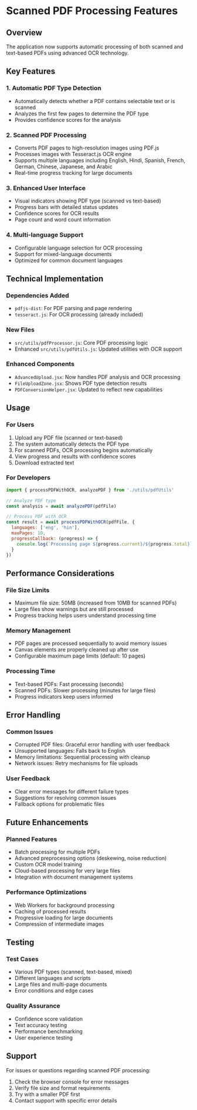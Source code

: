 # Scanned PDF Processing Features

## Overview
The application now supports automatic processing of both scanned and text-based PDFs using advanced OCR technology.

## Key Features

### 1. Automatic PDF Type Detection
- Automatically detects whether a PDF contains selectable text or is scanned
- Analyzes the first few pages to determine the PDF type
- Provides confidence scores for the analysis

### 2. Scanned PDF Processing
- Converts PDF pages to high-resolution images using PDF.js
- Processes images with Tesseract.js OCR engine
- Supports multiple languages including English, Hindi, Spanish, French, German, Chinese, Japanese, and Arabic
- Real-time progress tracking for large documents

### 3. Enhanced User Interface
- Visual indicators showing PDF type (scanned vs text-based)
- Progress bars with detailed status updates
- Confidence scores for OCR results
- Page count and word count information

### 4. Multi-language Support
- Configurable language selection for OCR processing
- Support for mixed-language documents
- Optimized for common document languages

## Technical Implementation

### Dependencies Added
- `pdfjs-dist`: For PDF parsing and page rendering
- `tesseract.js`: For OCR processing (already included)

### New Files
- `src/utils/pdfProcessor.js`: Core PDF processing logic
- Enhanced `src/utils/pdfUtils.js`: Updated utilities with OCR support

### Enhanced Components
- `AdvancedUpload.jsx`: Now handles PDF analysis and OCR processing
- `FileUploadZone.jsx`: Shows PDF type detection results
- `PDFConversionHelper.jsx`: Updated to reflect new capabilities

## Usage

### For Users
1. Upload any PDF file (scanned or text-based)
2. The system automatically detects the PDF type
3. For scanned PDFs, OCR processing begins automatically
4. View progress and results with confidence scores
5. Download extracted text

### For Developers
```javascript
import { processPDFWithOCR, analyzePDF } from './utils/pdfUtils'

// Analyze PDF type
const analysis = await analyzePDF(pdfFile)

// Process PDF with OCR
const result = await processPDFWithOCR(pdfFile, {
  languages: ['eng', 'hin'],
  maxPages: 10,
  progressCallback: (progress) => {
    console.log(`Processing page ${progress.current}/${progress.total}`)
  }
})
```

## Performance Considerations

### File Size Limits
- Maximum file size: 50MB (increased from 10MB for scanned PDFs)
- Large files show warnings but are still processed
- Progress tracking helps users understand processing time

### Memory Management
- PDF pages are processed sequentially to avoid memory issues
- Canvas elements are properly cleaned up after use
- Configurable maximum page limits (default: 10 pages)

### Processing Time
- Text-based PDFs: Fast processing (seconds)
- Scanned PDFs: Slower processing (minutes for large files)
- Progress indicators keep users informed

## Error Handling

### Common Issues
- Corrupted PDF files: Graceful error handling with user feedback
- Unsupported languages: Falls back to English
- Memory limitations: Sequential processing with cleanup
- Network issues: Retry mechanisms for file uploads

### User Feedback
- Clear error messages for different failure types
- Suggestions for resolving common issues
- Fallback options for problematic files

## Future Enhancements

### Planned Features
- Batch processing for multiple PDFs
- Advanced preprocessing options (deskewing, noise reduction)
- Custom OCR model training
- Cloud-based processing for very large files
- Integration with document management systems

### Performance Optimizations
- Web Workers for background processing
- Caching of processed results
- Progressive loading for large documents
- Compression of intermediate images

## Testing

### Test Cases
- Various PDF types (scanned, text-based, mixed)
- Different languages and scripts
- Large files and multi-page documents
- Error conditions and edge cases

### Quality Assurance
- Confidence score validation
- Text accuracy testing
- Performance benchmarking
- User experience testing

## Support

For issues or questions regarding scanned PDF processing:
1. Check the browser console for error messages
2. Verify file size and format requirements
3. Try with a smaller PDF first
4. Contact support with specific error details
